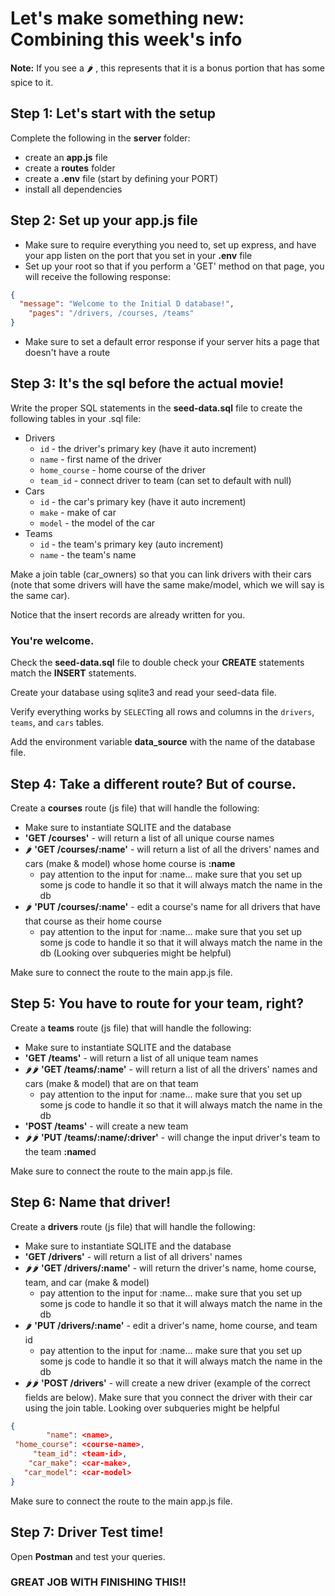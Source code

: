 # Let's make something new: Combining this week's info

__Note:__ If you see a 🌶 , this represents that it is a bonus portion that has some spice to it.

## Step 1: Let's start with the setup

Complete the following in the __server__ folder:
* create an __app.js__ file
* create a __routes__ folder
* create a __.env__ file (start by defining your PORT)
* install all dependencies

## Step 2: Set up your __app.js__ file
* Make sure to require everything you need to, set up express, and have your app listen on the port that you set in your __.env__ file
* Set up your root so that if you perform a 'GET' method on that page, you will receive the following response:

```json
{
  "message": "Welcome to the Initial D database!",
    "pages": "/drivers, /courses, /teams"
}
```
* Make sure to set a default error response if your server hits a page that doesn't have a route


## Step 3: It's the sql before the actual movie!

Write the proper SQL statements in the __seed-data.sql__ file to create the following tables in your .sql file:

- Drivers
    - `id` - the driver's primary key (have it auto increment)
    - `name` - first name of the driver
    - `home_course` - home course of the driver
    - `team_id` - connect driver to team (can set to default with null)
- Cars
    - `id` - the car's primary key (have it auto increment)
    - `make` - make of car
    - `model` - the model of the car
- Teams
    - `id` - the team's primary key (auto increment)
    - `name` - the team's name

Make a join table (car_owners) so that you can link drivers with their cars (note that some drivers will have the same make/model, which we will say is the same car).

Notice that the insert records are already written for you.
### __You're welcome.__

Check the __seed-data.sql__ file to double check your **CREATE** statements match the **INSERT** statements.

Create your database using sqlite3 and read your seed-data file.

Verify everything works by `SELECT`ing all rows and columns in the `drivers`, `teams`, and `cars` tables.

Add the environment variable __data_source__ with the name of the database file.

## Step 4: Take a different route? But of __course__.

Create a __courses__ route (js file) that will handle the following:
* Make sure to instantiate SQLITE and the database
* __'GET /courses'__ - will return a list of all unique course names
* 🌶 __'GET /courses/:name'__ - will return a list of all the drivers' names and cars (make & model) whose home course is __:name__
    * pay attention to the input for :name... make sure that you set up some js code to handle it so that it will always match the name in the db
* 🌶  __'PUT /courses/:name'__ - edit a course's name for all drivers that have that course as their home course
    * pay attention to the input for :name... make sure that you set up some js code to handle it so that it will always match the name in the db (Looking over subqueries might be helpful)

Make sure to connect the route to the main app.js file.

## Step 5: You have to route for your team, right?

Create a __teams__ route (js file) that will handle the following:
* Make sure to instantiate SQLITE and the database
* __'GET /teams'__ - will return a list of all unique team names
* 🌶🌶 __'GET /teams/:name'__ - will return a list of all the drivers' names and cars (make & model) that are on that team
    * pay attention to the input for :name... make sure that you set up some js code to handle it so that it will always match the name in the db
* __'POST /teams'__ - will create a new team
* 🌶🌶 __'PUT /teams/:name/:driver'__ - will change the input driver's team to the team **:name**d

Make sure to connect the route to the main app.js file.

## Step 6: Name that driver!

Create a __drivers__ route (js file) that will handle the following:
* Make sure to instantiate SQLITE and the database
* __'GET /drivers'__ - will return a list of all drivers' names
* 🌶🌶 __'GET /drivers/:name'__ - will return the driver's name, home course, team, and car (make & model)
    * pay attention to the input for :name... make sure that you set up some js code to handle it so that it will always match the name in the db
* 🌶 __'PUT /drivers/:name'__ - edit a driver's name, home course, and team id
    * pay attention to the input for :name... make sure that you set up some js code to handle it so that it will always match the name in the db
* 🌶🌶 __'POST /drivers'__ - will create a new driver (example of the correct fields are below). Make sure that you connect the driver with their car using the join table. Looking over subqueries might be helpful

```json
{
        "name": <name>,
 "home_course": <course-name>,
     "team_id": <team-id>,
    "car_make": <car-make>,
   "car_model": <car-model>
}
```

Make sure to connect the route to the main app.js file.

## Step 7: Driver Test time!

Open **Postman** and test your queries.

### **GREAT JOB WITH FINISHING THIS!!**

